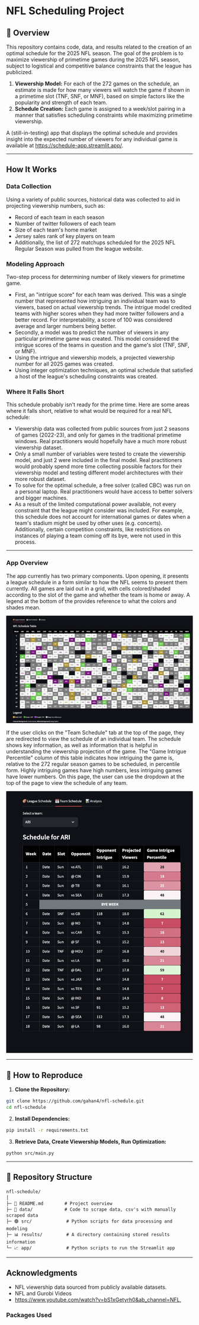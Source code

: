 # NFL Scheduling Project

## 📖 Overview
This repository contains code, data, and results related to the creation of an optimal schedule for the 2025 NFL season. The goal of the problem is to maximize viewership of primetime games during the 2025 NFL season, subject to logistical and competitive balance constraints that the league has publicized.

1. **Viewership Model:** For each of the 272 games on the schedule, an estimate is made for how many viewers will watch the game if shown in a primetime slot (TNF, SNF, or MNF), based on simple factors like the popularity and strength of each team.
2. **Schedule Creation:** Each game is assigned to a week/slot pairing in a manner that satisfies scheduling constraints while maximizing primetime viewership.

A (still-in-testing) app that displays the optimal schedule and provides insight into the expected number of viewers for any individual game is available at https://schedule-app.streamlit.app/.

---

## How It Works
### **Data Collection**
Using a variety of public sources, historical data was collected to aid in projecting viewership numbers, such as:
- Record of each team in each season
- Number of twitter followers of each team
- Size of each team's home market
- Jersey sales rank of key players on team
- Additionally, the list of 272 matchups scheduled for the 2025 NFL Regular Season was pulled from the league website.

### **Modeling Approach**
Two-step process for determining number of likely viewers for primetime game. 
- First, an "intrigue score" for each team was derived. This was a single number that represented how intriguing an individual team was to viewers, based on actual viewership trends. The intrigue model credited teams with higher scores when they had more twitter followers and a better record. For interpretability, a score of 100 was considered average and larger numbers being better.
- Secondly, a model was to predict the number of viewers in any particular primetime game was created. This model considered the intrigue scores of the teams in question and the game's slot (TNF, SNF, or MNF). 
- Using the intrigue and viewership models, a projected viewership number for all 2025 games was created.
- Using integer optimization techniques, an optimal schedule that satisfied a host of the league's scheduling constraints was created.

### Where It Falls Short
This schedule probably isn't ready for the prime time. Here are some areas where it falls short, relative to what would be required for a real NFL schedule:
- Viewership data was collected from public sources from just 2 seasons of games (2022-23), and only for games in the traditional primetime windows. Real practitioners would hopefully have a much more robust viewership dataset. 
- Only a small number of variables were tested to create the viewership model, and just 2 were included in the final model. Real practitioners would probably spend more time collecting possible factors for their viewership model and testing different model architectures with their more robust dataset.
- To solve for the optimal schedule, a free solver (called CBC) was run on a personal laptop. Real practitioners would have access to better solvers and bigger machines.
- As a result of the limited computational power available, not every constraint that the league might consider was included. For example, this schedule does not account for international games or dates when a team's stadium might be used by other uses (e.g. concerts). Additionally, certain competition constraints, like restrictions on instances of playing a team coming off its bye, were not used in this process.

---
### App Overview
The app currently has two primary components. Upon opening, it presents a league schedule in a form similar to how the NFL seems to present them currently. All games are laid out in a grid, with cells colored/shaded according to the slot of the game and whether the team is home or away. A legend at the bottom of the provides reference to what the colors and shades mean.

![League Schedule](https://github.com/gahan4/nfl-schedule/blob/main/results/LeagueScheduleImage.png?raw=true)

If the user clicks on the "Team Schedule" tab at the top of the page, they are redirected to view the schedule of an individual team. The schedule shows key information, as well as information that is helpful in understanding the viewership projection of the game. The "Game Intrigue Percentile" column of this table indicates how intriguing the game is, relative to the 272 regular season games to be scheduled, in percentile form. Highly intriguing games have high numbers, less intriguing games have lower numbers. On this page, the user can use the dropdown at the top of the page to view the schedule of any team.

![Team Schedule](https://github.com/gahan4/nfl-schedule/blob/main/results/TeamScheduleImage.png?raw=true)



---


## 🚀 How to Reproduce
1. **Clone the Repository:**
```bash
git clone https://github.com/gahan4/nfl-schedule.git
cd nfl-schedule
```

2. **Install Dependencies:**
```bash
pip install -r requirements.txt
```

3. **Retrieve Data, Create Viewership Models, Run Optimization:**
```bash
python src/main.py
```

---

## 📝 Repository Structure
```
nfl-schedule/
│
├─ 📄 README.md        # Project overview
├─ 📄 data/            # Code to scrape data, csv's with manually scraped data
├─ 🟢 src/             # Python scripts for data processing and modeling
├─ 📊 results/         # A directory containing stored results information
└─ 📈 app/             # Python scripts to run the Streamlit app
```

---

## Acknowledgments
- NFL viewership data sourced from publicly available datasets.
- NFL and Gurobi Videos
- https://www.youtube.com/watch?v=bS1xGetyrh0&ab_channel=NFL, 

### **Packages Used**

